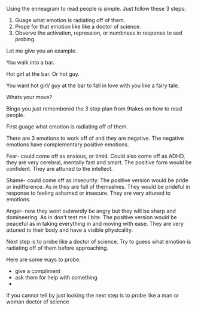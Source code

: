 <!-- help men get better at talking to girls-- social experiment -->

Using the enneagram to read people is simple. Just follow these 3 steps:

<!-- All you do is guage what emotion is radiating off of them -->

1. Guage what emotion is radiating off of them.
2. Prope for that emotion like like a doctor of science.
3. Observe the activation, repression, or numbness in response to sed probing.

Let me give you an example.

You walk into a bar.

Hot girl at the bar. Or hot guy.

You want hot girl/ guy at the bar to fall in love with you like a fairy tale.

Whats your move?

Bingo you just remembered the 3 step plan from 9takes on how to read people.

First guage what emotion is radiating off of them.

There are 3 emotions to work off of and they are negative. The negative emotions have complementary positive emotions.

Fear- could come off as anxious, or timid. Could also come off as ADHD, they are very cerebral, mentally fast and smart. The positive form would be confident. They are attuned to the intellect.

Shame- could come off as insecurity. The positive version would be pride or indifference. As in they are full of themselves. They would be prideful in response to feeling ashamed or insecure. They are very attuned to emotions.

Anger- now they wont outwardly be angry but they will be sharp and domineering. As in don't test me I bite. The positive version would be peaceful as in taking everything in and moving with ease. They are very attuned to their body and have a visible physicality.

Next step is to probe like a doctor of science. Try to guess what emotion is radiating off of them before approaching.

Here are some ways to probe.

- give a compliment
- ask them for help with something
-

If you cannot tell by just looking the next step is to probe like a man or woman doctor of science
